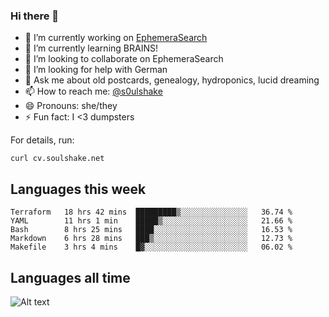 ### Hi there 👋

<!--
**soulshake/soulshake** is a ✨ _special_ ✨ repository because its `README.md` (this file) appears on your GitHub profile.

Here are some ideas to get you started:

- 🔭 I’m currently working on ...
- 🌱 I’m currently learning ...
- 👯 I’m looking to collaborate on ...
- 🤔 I’m looking for help with ...
- 💬 Ask me about ...
- 📫 How to reach me: ...
- 😄 Pronouns: ...
- ⚡ Fun fact: ...
-->


- 🔭 I’m currently working on [EphemeraSearch](https://www.ephemerasearch.com/)
- 🌱 I’m currently learning BRAINS!
- 👯 I’m looking to collaborate on EphemeraSearch
- 🤔 I’m looking for help with German
- 💬 Ask me about old postcards, genealogy, hydroponics, lucid dreaming
- 📫 How to reach me: [@s0ulshake](https://twitter.com/soulshake)
- 😄 Pronouns: she/they
- ⚡ Fun fact: I <3 dumpsters

For details, run:

```
curl cv.soulshake.net
```

## Languages this week

<!--START_SECTION:waka-->
```text
Terraform   18 hrs 42 mins  █████████▒░░░░░░░░░░░░░░░   36.74 % 
YAML        11 hrs 1 min    █████▒░░░░░░░░░░░░░░░░░░░   21.66 % 
Bash        8 hrs 25 mins   ████░░░░░░░░░░░░░░░░░░░░░   16.53 % 
Markdown    6 hrs 28 mins   ███▒░░░░░░░░░░░░░░░░░░░░░   12.73 % 
Makefile    3 hrs 4 mins    █▓░░░░░░░░░░░░░░░░░░░░░░░   06.02 % 
```
<!--END_SECTION:waka-->

## Languages all time
![Alt text](https://wakatime.com/share/@aj/6aa10b67-a5e9-4fb1-acaf-8692f4385172.svg)
